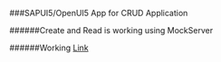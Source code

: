 ###SAPUI5/OpenUI5 App for CRUD Application

######Create and Read is working using MockServer

######Working [Link](http://chandankalita.com/demo/SapUI5/CRUD/)
